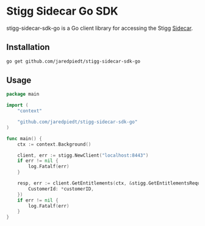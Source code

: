 # Stigg Sidecar Go SDK

stigg-sidecar-sdk-go is a Go client library for accessing the Stigg [Sidecar](https://docs.stigg.io/docs/sidecar).

## Installation

```bash
go get github.com/jaredpiedt/stigg-sidecar-sdk-go
```

## Usage

```go
package main

import (
	"context"

	"github.com/jaredpiedt/stigg-sidecar-sdk-go"
)

func main() {
	ctx := context.Background()

	client, err := stigg.NewClient("localhost:8443")
	if err != nil {
		log.Fatalf(err)
	}

	resp, err := client.GetEntitlements(ctx, &stigg.GetEntitlementsRequest{
		CustomerId: *customerID,
	})
	if err != nil {
		log.Fatalf(err)
	}
}
```
